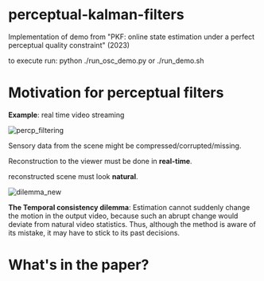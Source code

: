 # perceptual-kalman-filters
Implementation of demo from "PKF: online state estimation under a perfect perceptual quality constraint" (2023)

to execute run: python ./run_osc_demo.py or ./run_demo.sh

# Motivation for perceptual filters
**Example**: real time video streaming

![percp_filtering](https://github.com/ML-group-il/perceptual-kalman-filters/assets/147659286/b903bfd9-7c10-4165-810d-1ad24bd3c8d6)


Sensory data from the scene might be compressed/corrupted/missing.

Reconstruction to the viewer must be done in **real-time**.

reconstructed scene must look **natural**.

![dilemma_new](https://github.com/ML-group-il/perceptual-kalman-filters/assets/147659286/325f675b-406f-484a-96bf-749395ae3a75)

**The Temporal consistency dilemma**: Estimation cannot suddenly change the motion in
the output video, because such an abrupt change
would deviate from natural video statistics. Thus,
although the method is aware of its mistake, it may
have to stick to its past decisions.

# What's in the paper?
